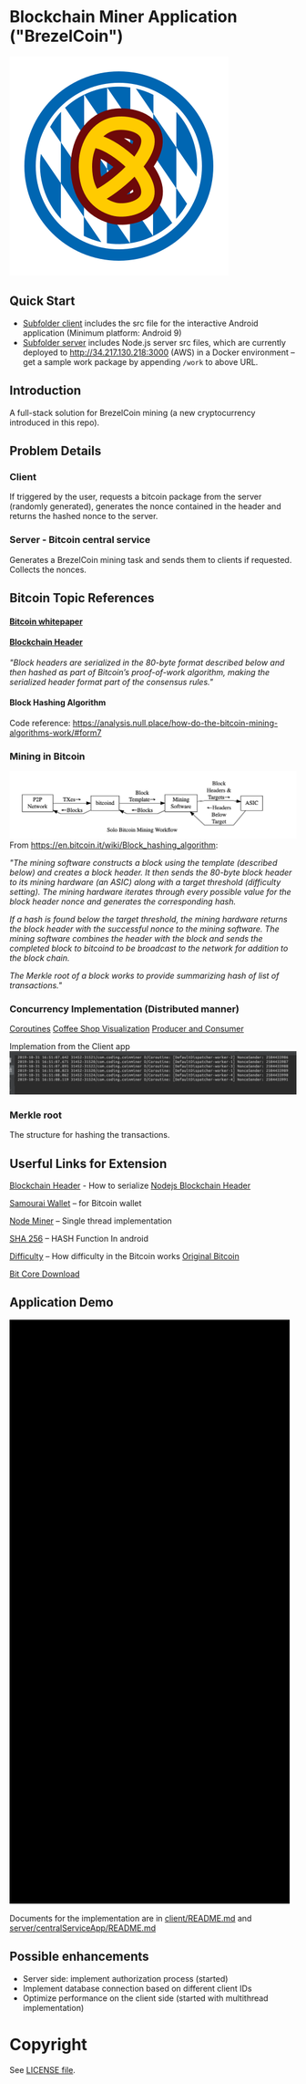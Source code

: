 # Blockchain Miner Application ("BrezelCoin")
![BrezelCoin](imgs/BrezelCoin.svg)

## Quick Start
- [Subfolder client](client) includes the src file for the interactive Android application (Minimum platform: Android 9)
- [Subfolder server](server) includes Node.js server src files, which are currently deployed to http://34.217.130.218:3000 (AWS) in a Docker environment – get a sample work package by appending `/work` to above URL.
  

## Introduction
A full-stack solution for BrezelCoin mining (a new cryptocurrency introduced in this repo). 

## Problem Details
### Client 
If triggered by the user, requests a bitcoin package from the server (randomly generated), generates the nonce contained in the header and returns the hashed nonce to the server. 

### Server - Bitcoin central service 
Generates a BrezelCoin mining task and sends them to clients if requested. Collects the nonces.

## Bitcoin Topic References

#### [Bitcoin whitepaper](https://bitcoin.org/bitcoin.pdf)

#### [Blockchain Header](https://bitcoin.org/en/developer-reference#block-chain)

*"Block headers are serialized in the 80-byte format described below and then hashed as part of Bitcoin’s proof-of-work algorithm, making the serialized header format part of the consensus rules."*

#### Block Hashing Algorithm
Code reference: https://analysis.null.place/how-do-the-bitcoin-mining-algorithms-work/#form7

### Mining in Bitcoin 

![Skeleton](imgs/2019-10-29-15-35-39.png)
From https://en.bitcoin.it/wiki/Block_hashing_algorithm:

*"The mining software constructs a block using the template (described below) and creates a block header. It then sends the 80-byte block header to its mining hardware (an ASIC) along with a target threshold (difficulty setting). The mining hardware iterates through every possible value for the block header nonce and generates the corresponding hash.*

*If a hash is found below the target threshold, the mining hardware returns the block header with the successful nonce to the mining software. The mining software combines the header with the block and sends the completed block to bitcoind to be broadcast to the network for addition to the block chain.*

*The Merkle root of a block works to provide summarizing hash of list of transactions."*


### Concurrency Implementation (Distributed manner) 

[Coroutines](https://codelabs.developers.google.com/codelabs/kotlin-coroutines/#3)
[Coffee Shop Visualization](https://proandroiddev.com/kotlin-coroutines-channels-csp-android-db441400965f)
[Producer and Consumer](https://kotlinlang.org/docs/reference/coroutines/channels.html)


Implemation from the Client app
![](imgs/2019-10-31-16-53-17.png)

### Merkle root

The structure for hashing the transactions.

## Userful Links for Extension
[Blockchain Header](https://learnmeabitcoin.com/explorer/block/0000000000002917ED80650C6174AAC8DFC46F5FE36480AAEF682FF6CD83C3CA) -  How to serialize
[Nodejs Blockchain Header](https://github.com/bitcoin/bitcoin/blob/master/doc/REST-interface.md)

[Samourai Wallet](https://samouraiwallet.com/) – for Bitcoin wallet

[Node Miner](https://www.npmjs.com/package/bitcoin-miner) –  Single thread implementation

[SHA 256](https://stackoverflow.com/questions/7166129/how-can-i-calculate-the-sha-256-hash-of-a-string-in-android) – HASH Function In android

[Difficulty](https://en.bitcoin.it/wiki/Difficulty#What_is_the_formula_for_difficulty) –  How difficulty in the Bitcoin works
[Original Bitcoin](https://en.bitcoin.it/wiki/Original_Bitcoin_client/API_calls_list)


[Bit Core Download](https://snapcraft.io/bitcoin-core)

## Application Demo
![Android](imgs/demo.gif)

 Documents for the implementation are in [client/README.md](client/README.md) and [server/centralServiceApp/README.md](server/centralServiceApp/README.md) 

 ## Possible enhancements 
- Server side: implement authorization process (started)
- Implement database connection based on different client IDs
- Optimize performance on the client side (started with multithread implementation)

# Copyright
See [LICENSE file](LICENSE).


 
